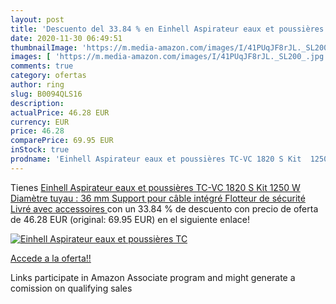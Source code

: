 ```yaml
---
layout: post
title: 'Descuento del 33.84 % en Einhell Aspirateur eaux et poussières TC'
date: 2020-11-30 06:49:51
thumbnailImage: 'https://m.media-amazon.com/images/I/41PUqJF8rJL._SL200_.jpg'
images: [ 'https://m.media-amazon.com/images/I/41PUqJF8rJL._SL200_.jpg' ]
comments: true
category: ofertas
author: ring
slug: B0094QLS16
description:
actualPrice: 46.28 EUR
currency: EUR
price: 46.28
comparePrice: 69.95 EUR
inStock: true
prodname: 'Einhell Aspirateur eaux et poussières TC-VC 1820 S Kit  1250 W  Diamètre tuyau : 36 mm  Support pour câble intégré  Flotteur de sécurité  Livré avec accessoires '
---
```


Tienes [Einhell Aspirateur eaux et poussières TC-VC 1820 S Kit  1250 W  Diamètre tuyau : 36 mm  Support pour câble intégré  Flotteur de sécurité  Livré avec accessoires ](https://www.amazon.fr/dp/B0094QLS16/?tag=tolees0d-21) con un 33.84 % de descuento con precio de oferta de 46.28 EUR (original: 69.95 EUR) en el siguiente enlace!

[![Einhell Aspirateur eaux et poussières TC](https://m.media-amazon.com/images/I/41PUqJF8rJL._SL200_.jpg)](https://www.amazon.fr/dp/B0094QLS16/?tag=tolees0d-21)

[Accede a la oferta!!](https://www.amazon.fr/dp/B0094QLS16/?tag=tolees0d-21)

Links participate in Amazon Associate program and might generate a comission on qualifying sales


